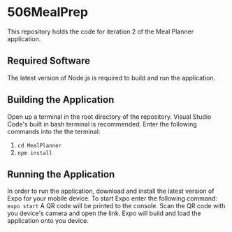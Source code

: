 # 506MealPrep
This repository holds the code for iteration 2 of the Meal Planner application.

## Required Software
The latest version of Node.js is required to build and run the application.

## Building the Application
Open up a terminal in the root directory of the repository. Visual Studio Code's built in bash terminal is recommended. Enter the following commands into the the terminal:

1. `cd MealPlanner`
2. `npm install`

## Running the Application
In order to run the application, download and install the latest version of Expo for your mobile device. To start Expo enter the following command:
`expo start`
A QR code will be printed to the console. Scan the QR code with you device's camera and open the link. Expo will build and load the application onto you device.
